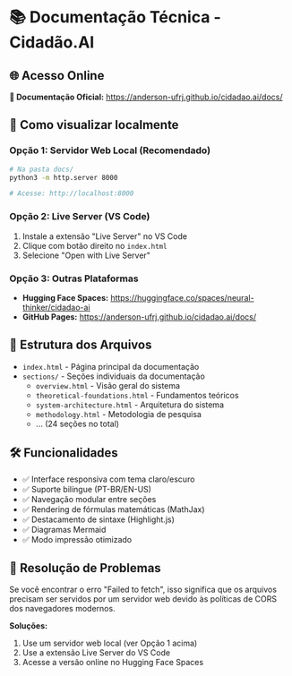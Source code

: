 # 📚 Documentação Técnica - Cidadão.AI

## 🌐 Acesso Online

**📖 Documentação Oficial:** https://anderson-ufrj.github.io/cidadao.ai/docs/

## 🚀 Como visualizar localmente

### Opção 1: Servidor Web Local (Recomendado)
```bash
# Na pasta docs/
python3 -m http.server 8000

# Acesse: http://localhost:8000
```

### Opção 2: Live Server (VS Code)
1. Instale a extensão "Live Server" no VS Code
2. Clique com botão direito no `index.html`
3. Selecione "Open with Live Server"

### Opção 3: Outras Plataformas
- **Hugging Face Spaces:** https://huggingface.co/spaces/neural-thinker/cidadao-ai
- **GitHub Pages:** https://anderson-ufrj.github.io/cidadao.ai/docs/

## 📁 Estrutura dos Arquivos

- `index.html` - Página principal da documentação
- `sections/` - Seções individuais da documentação
  - `overview.html` - Visão geral do sistema
  - `theoretical-foundations.html` - Fundamentos teóricos
  - `system-architecture.html` - Arquitetura do sistema
  - `methodology.html` - Metodologia de pesquisa
  - ... (24 seções no total)

## 🛠️ Funcionalidades

- ✅ Interface responsiva com tema claro/escuro
- ✅ Suporte bilíngue (PT-BR/EN-US)
- ✅ Navegação modular entre seções
- ✅ Rendering de fórmulas matemáticas (MathJax)
- ✅ Destacamento de sintaxe (Highlight.js)
- ✅ Diagramas Mermaid
- ✅ Modo impressão otimizado

## 🔧 Resolução de Problemas

Se você encontrar o erro "Failed to fetch", isso significa que os arquivos precisam ser servidos por um servidor web devido às políticas de CORS dos navegadores modernos.

**Soluções:**
1. Use um servidor web local (ver Opção 1 acima)
2. Use a extensão Live Server do VS Code
3. Acesse a versão online no Hugging Face Spaces
